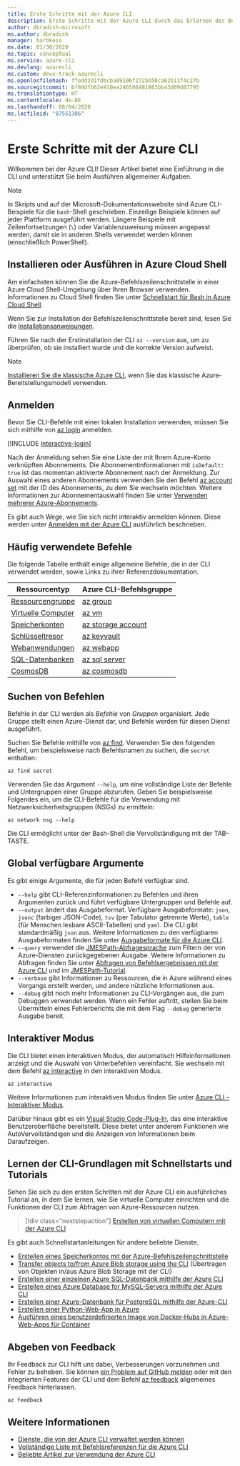 ```yaml
---
title: Erste Schritte mit der Azure CLI
description: Erste Schritte mit der Azure CLI durch das Erlernen der Befehlsgrundlagen.
author: dbradish-microsoft
ms.author: dbradish
manager: barbkess
ms.date: 01/30/2020
ms.topic: conceptual
ms.service: azure-cli
ms.devlang: azurecli
ms.custom: devx-track-azurecli
ms.openlocfilehash: ffedd3d1fdbcba89106f2725b58ca62b11f4c27b
ms.sourcegitcommit: bf84dfb62e910ea246586481863bb43d09d07795
ms.translationtype: HT
ms.contentlocale: de-DE
ms.lasthandoff: 08/04/2020
ms.locfileid: "87551386"
---
```

# <a name="get-started-with-azure-cli"></a>Erste Schritte mit der Azure CLI

Willkommen bei der Azure CLI!  Dieser Artikel bietet eine Einführung in die CLI und unterstützt Sie beim Ausführen allgemeiner Aufgaben.

> [!NOTE]
>
> In Skripts und auf der Microsoft-Dokumentationswebsite sind Azure CLI-Beispiele für die `bash`-Shell geschrieben. Einzeilige Beispiele können auf jeder Plattform ausgeführt werden. Längere Beispiele mit Zeilenfortsetzungen (`\`) oder Variablenzuweisung müssen angepasst werden, damit sie in anderen Shells verwendet werden können (einschließlich PowerShell).

## <a name="install-or-run-in-azure-cloud-shell"></a>Installieren oder Ausführen in Azure Cloud Shell

Am einfachsten können Sie die Azure-Befehlszeilenschnittstelle in einer Azure Cloud Shell-Umgebung über Ihren Browser verwenden. Informationen zu Cloud Shell finden Sie unter [Schnellstart für Bash in Azure Cloud Shell](/azure/cloud-shell/quickstart).

Wenn Sie zur Installation der Befehlszeilenschnittstelle bereit sind, lesen Sie die [Installationsanweisungen](install-azure-cli.md).

Führen Sie nach der Erstinstallation der CLI `az --version` aus, um zu überprüfen, ob sie installiert wurde und die korrekte Version aufweist.

> [!NOTE]
> [Installieren Sie die klassische Azure CLI](install-classic-cli.md), wenn Sie das klassische Azure-Bereitstellungsmodell verwenden.

## <a name="sign-in"></a>Anmelden

Bevor Sie CLI-Befehle mit einer lokalen Installation verwenden, müssen Sie sich mithilfe von [az login](/cli/azure/reference-index#az-login) anmelden.

[!INCLUDE [interactive-login](includes/interactive-login.md)]

Nach der Anmeldung sehen Sie eine Liste der mit Ihrem Azure-Konto verknüpften Abonnements. Die Abonnementinformationen mit `isDefault: true` ist das momentan aktivierte Abonnement nach der Anmeldung. Zur Auswahl eines anderen Abonnements verwenden Sie den Befehl [az account set](/cli/azure/account#az-account-set) mit der ID des Abonnements, zu dem Sie wechseln möchten. Weitere Informationen zur Abonnementauswahl finden Sie unter [Verwenden mehrerer Azure-Abonnements](manage-azure-subscriptions-azure-cli.md).

Es gibt auch Wege, wie Sie sich nicht interaktiv anmelden können. Diese werden unter [Anmelden mit der Azure CLI](authenticate-azure-cli.md) ausführlich beschrieben.

## <a name="common-commands"></a>Häufig verwendete Befehle

Die folgende Tabelle enthält einige allgemeine Befehle, die in der CLI verwendet werden, sowie Links zu ihrer Referenzdokumentation.

| Ressourcentyp | Azure CLI-Befehlsgruppe |
|---------------|-------------------------|
| [Ressourcengruppe](/azure/azure-resource-manager/resource-group-overview) | [az group](/cli/azure/group) |
| [Virtuelle Computer](/azure/virtual-machines) | [az vm](/cli/azure/vm) |
| [Speicherkonten](/azure/storage/common/storage-introduction) | [az storage account](/cli/azure/storage/account) |
| [Schlüsseltresor](/azure/key-vault/key-vault-whatis) | [az keyvault](/cli/azure/keyvault) |
| [Webanwendungen](/azure/app-service) | [az webapp](/cli/azure/webapp) |
| [SQL-Datenbanken](/azure/sql-database) | [az sql server](/cli/azure/sql/server) |
| [CosmosDB](/azure/cosmos-db) | [az cosmosdb](/cli/azure/cosmosdb) |

## <a name="finding-commands"></a>Suchen von Befehlen

Befehle in der CLI werden als _Befehle_ von _Gruppen_ organisiert. Jede Gruppe stellt einen Azure-Dienst dar, und Befehle werden für diesen Dienst ausgeführt.

Suchen Sie Befehle mithilfe von [az find](/cli/azure/reference-index#az-find). Verwenden Sie den folgenden Befehl, um beispielsweise nach Befehlsnamen zu suchen, die `secret` enthalten:

```azurecli-interactive
az find secret
```

Verwenden Sie das Argument `--help`, um eine vollständige Liste der Befehle und Untergruppen einer Gruppe abzurufen. Geben Sie beispielsweise Folgendes ein, um die CLI-Befehle für die Verwendung mit Netzwerksicherheitsgruppen (NSGs) zu ermitteln:

```azurecli-interactive
az network nsg --help
```

Die CLI ermöglicht unter der Bash-Shell die Vervollständigung mit der TAB-TASTE.

## <a name="globally-available-arguments"></a>Global verfügbare Argumente

Es gibt einige Argumente, die für jeden Befehl verfügbar sind.

* `--help` gibt CLI-Referenzinformationen zu Befehlen und ihren Argumenten zurück und führt verfügbare Untergruppen und Befehle auf.
* `--output` ändert das Ausgabeformat. Verfügbare Ausgabeformate: `json`, `jsonc` (farbiger JSON-Code), `tsv` (per Tabulator getrennte Werte), `table` (für Menschen lesbare ASCII-Tabellen) und `yaml`. Die CLI gibt standardmäßig `json` aus. Weitere Informationen zu den verfügbaren Ausgabeformaten finden Sie unter [Ausgabeformate für die Azure CLI](format-output-azure-cli.md).
* `--query` verwendet die [JMESPath-Abfragesprache](http://jmespath.org/) zum Filtern der von Azure-Diensten zurückgegebenen Ausgabe. Weitere Informationen zu Abfragen finden Sie unter [Abfragen von Befehlsergebnissen mit der Azure CLI](query-azure-cli.md) und im [JMESPath-Tutorial](http://jmespath.org/tutorial.html).
* `--verbose` gibt Informationen zu Ressourcen, die in Azure während eines Vorgangs erstellt werden, und andere nützliche Informationen aus.
* `--debug` gibt noch mehr Informationen zu CLI-Vorgängen aus, die zum Debuggen verwendet werden. Wenn ein Fehler auftritt, stellen Sie beim Übermitteln eines Fehlerberichts die mit dem Flag `--debug` generierte Ausgabe bereit.

## <a name="interactive-mode"></a>Interaktiver Modus

Die CLI bietet einen interaktiven Modus, der automatisch Hilfeinformationen anzeigt und die Auswahl von Unterbefehlen vereinfacht. Sie wechseln mit dem Befehl [az interactive](/cli/azure/reference-index#az-interactive) in den interaktiven Modus.

```azurecli-interactive
az interactive
```

Weitere Informationen zum interaktiven Modus finden Sie unter [Azure CLI – Interaktiver Modus](interactive-azure-cli.md).

Darüber hinaus gibt es ein [Visual Studio Code-Plug-In](https://marketplace.visualstudio.com/items?itemName=ms-vscode.azurecli), das eine interaktive Benutzeroberfläche bereitstellt. Diese bietet unter anderem Funktionen wie AutoVervollständigen und die Anzeigen von Informationen beim Daraufzeigen.

## <a name="learn-cli-basics-with-quickstarts-and-tutorials"></a>Lernen der CLI-Grundlagen mit Schnellstarts und Tutorials

Sehen Sie sich zu den ersten Schritten mit der Azure CLI ein ausführliches Tutorial an, in dem Sie lernen, wie Sie virtuelle Computer einrichten und die Funktionen der CLI zum Abfragen von Azure-Ressourcen nutzen.

> [!div class="nextstepaction"]
> [Erstellen von virtuellen Computern mit der Azure CLI](azure-cli-vm-tutorial.yml)

Es gibt auch Schnellstartanleitungen für andere beliebte Dienste.

* [Erstellen eines Speicherkontos mit der Azure-Befehlszeilenschnittstelle](/azure/storage/common/storage-quickstart-create-storage-account-cli)
* [Transfer objects to/from Azure Blob storage using the CLI](/azure/storage/blobs/storage-quickstart-blobs-cli) (Übertragen von Objekten in/aus Azure Blob Storage mit der CLI)
* [Erstellen einer einzelnen Azure SQL-Datenbank mithilfe der Azure CLI](/azure/sql-database/sql-database-get-started-cli)
* [Erstellen eines Azure Database for MySQL-Servers mithilfe der Azure CLI](/azure/mysql/quickstart-create-mysql-server-database-using-azure-cli)
* [Erstellen einer Azure-Datenbank für PostgreSQL mithilfe der Azure-CLI](/azure/postgresql/quickstart-create-server-database-azure-cli)
* [Erstellen einer Python-Web-App in Azure](/azure/app-service/app-service-web-get-started-python)
* [Ausführen eines benutzerdefinierten Image von Docker-Hubs in Azure-Web-Apps für Container](/azure/app-service/containers/quickstart-custom-docker-image)

## <a name="give-feedback"></a>Abgeben von Feedback

Ihr Feedback zur CLI hilft uns dabei, Verbesserungen vorzunehmen und Fehler zu beheben. Sie können [ein Problem auf GitHub melden](https://github.com/azure/azure-cli/issues) oder mit den integrierten Features der CLI und dem Befehl [az feedback](/cli/azure/reference-index#az-feedback) allgemeines Feedback hinterlassen.

```azurecli-interactive
az feedback
```

## <a name="see-also"></a>Weitere Informationen

* [Dienste, die von der Azure CLI verwaltet werden können](azure-services-the-azure-cli-can-manage.md)
* [Vollständige Liste mit Befehlsreferenzen für die Azure CLI](/cli/azure/reference-index)
* [Beliebte Artikel zur Verwendung der Azure CLI](popular-articles-using-the-azure-cli.md)
